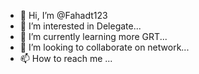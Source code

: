 - 👋 Hi, I’m @Fahadt123
- 👀 I’m interested in Delegate...
- 🌱 I’m currently learning more GRT...
- 💞️ I’m looking to collaborate on network...
- 📫 How to reach me ...

<!---
Fahadt123/Fahadt123 is a ✨ special ✨ repository because its `README.md` (this file) appears on your GitHub profile.
You can click the Preview link to take a look at your changes.
--->
